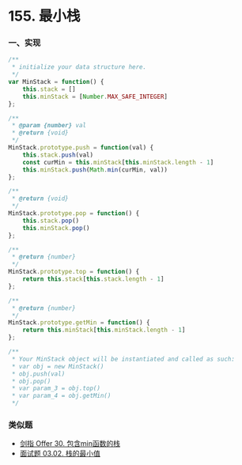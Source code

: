 # 155. 最小栈
### 一、实现
```javascript
/**
 * initialize your data structure here.
 */
var MinStack = function() {
    this.stack = []
    this.minStack = [Number.MAX_SAFE_INTEGER]
};

/** 
 * @param {number} val
 * @return {void}
 */
MinStack.prototype.push = function(val) {
    this.stack.push(val)
    const curMin = this.minStack[this.minStack.length - 1]
    this.minStack.push(Math.min(curMin, val))
};

/**
 * @return {void}
 */
MinStack.prototype.pop = function() {
    this.stack.pop()
    this.minStack.pop()
};

/**
 * @return {number}
 */
MinStack.prototype.top = function() {
    return this.stack[this.stack.length - 1]
};

/**
 * @return {number}
 */
MinStack.prototype.getMin = function() {
    return this.minStack[this.minStack.length - 1]
};

/**
 * Your MinStack object will be instantiated and called as such:
 * var obj = new MinStack()
 * obj.push(val)
 * obj.pop()
 * var param_3 = obj.top()
 * var param_4 = obj.getMin()
 */
```
### 类似题
- [剑指 Offer 30. 包含min函数的栈](https://leetcode-cn.com/problems/bao-han-minhan-shu-de-zhan-lcof/submissions/)
- [面试题 03.02. 栈的最小值](https://leetcode-cn.com/problems/min-stack-lcci/)
